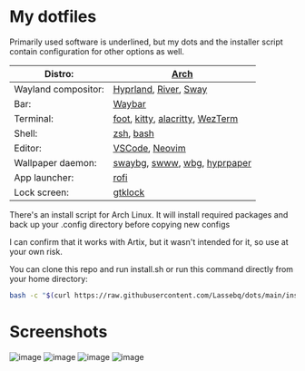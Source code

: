# My dotfiles

Primarily used software is underlined, but my dots and the installer script contain configuration for other options as well.

| Distro: | [Arch](https://archlinux.org)|
| --- | ----------- |
| Wayland compositor: | [<ins>Hyprland</ins>](https://hyprland.org), [<ins>River</ins>](https://github.com/riverwm/river), [Sway](https://github.com/swaywm/sway)       |
| Bar: | [<ins>Waybar</ins>](https://github.com/Alexays/Waybar)           |
| Terminal: | [<ins>foot</ins>](https://codeberg.org/dnkl/foot), [kitty](https://github.com/kovidgoyal/kitty), [alacritty](https://github.com/alacritty/alacritty), [WezTerm](https://wezfurlong.org/wezterm)<!-- God damn it sucks --> |
| Shell: | [<ins>zsh</ins>](https://www.zsh.org), [bash](https://www.gnu.org/software/bash/)|
| Editor: | [<ins>VSCode</ins>](https://github.com/microsoft/vscode), [<ins>Neovim</ins>](https://neovim.io)                        |
| Wallpaper daemon: | [<ins>swaybg</ins>](https://github.com/swaywm/swaybg), [swww](https://github.com/Horus645/swww), [wbg](https://codeberg.org/dnkl/wbg), [hyprpaper](https://github.com/hyprwm/hyprpaper) |
| App launcher: | [<ins>rofi</ins>](https://github.com/davatorium/rofi)   |
| Lock screen: | [<ins>gtklock</ins>](https://github.com/jovanlanik/gtklock)  <!-- Meh, I need a lock screen for riverwm, but gtklock doesn't work on it --> |

There's an install script for Arch Linux. It will install required packages and back up your .config directory before copying new configs

I can confirm that it works with Artix, but it wasn't intended for it, so use at your own risk.

You can clone this repo and run install.sh or run this command directly from your home directory:
```bash
bash -c "$(curl https://raw.githubusercontent.com/Lassebq/dots/main/install.sh)"
```

# Screenshots
![image](https://cdn.discordapp.com/attachments/635625917623828520/1128678506478448640/demo1.png)
![image](https://cdn.discordapp.com/attachments/635625917623828520/1128678506772054076/demo2.png)
![image](https://cdn.discordapp.com/attachments/635625917623828520/1128678507019522168/demo3.png)
![image](https://cdn.discordapp.com/attachments/635625917623828520/1128678507350864004/demo4.png)
